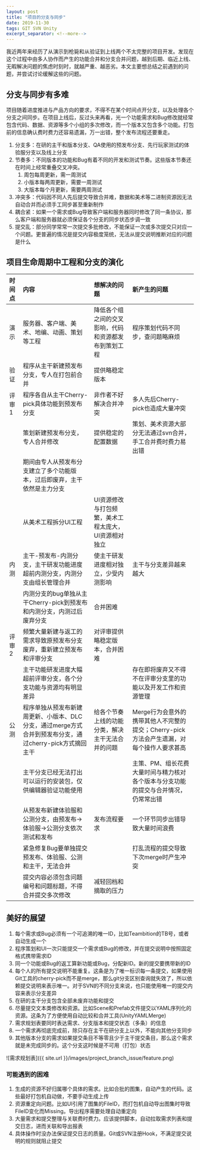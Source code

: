 ```yaml
---
layout: post
title: "项目的分支与同步"
date: 2019-11-30 
tags: GIT SVN Unity
excerpt_separator: <!--more-->
---
```


我近两年来经历了从演示到枪毙和从验证到上线两个不太完整的项目开发。发现在这个过程中由多人协作而产生的功能合并和分支合并问题，越到后期、临近上线、无暇解决问题的焦虑时刻时，就越严重、越恶劣。本文主要想总结之前遇到的问题，并尝试讨论缓解这些的问题。

<!--more-->

## 分支与同步有多难

项目随着进度推进与产品方向的要求，不得不在某个时间点开分支，以及处理各个分支之间同步。在项目上线后，反过头来再看，光一个功能需求和Bug修改就经常包含代码、数据、资源等多个小组的多次修改，而一个版本又包含多个功能。打包前的信息确认费时费力还容易遗漏，万一出错，整个发布流程还要重走。

1. 分支多：在研的主干和版本分支、QA使用的预发布分支、先行玩家测试的体验服分支以及线上分支
1. 节奏多：不同版本的功能和Bug有着不同的开发和测试节奏。这些版本节奏还在时间上经常重叠交叉冲突。
    1. 周包每周更新，需一周测试
    1. 小版本每两周更新，需要一周测试
    1. 大版本每个月更新，需要两周测试
1. 冲突多：代码因不同人先后提交导致合并难，数据和美术等二进制资源因无法自动合并而必须手工同步甚至重新制作
1. 耦合紧：如果一个需求或Bug导致客户端和服务器同时修改了同一条协议，那么客户端和服务器就必须保证各个分支的同步状态步调一致
1. 提交乱：部分同学常常一次提交多批修改，不能保证一次或多次提交只对应一个问题。更普遍的情况是提交内容极度笼统，无法从提交说明推断对应的问题是什么

## 项目生命周期中工程和分支的演化

|时间点|内容|想解决的问题|新产生的问题|
|:-|:-|:-|:-|
|演示|服务器、客户端、美术、地编、动画、策划等工程|降低各个组之间的交叉影响，代码和资源都发布到策划工程|程序策划代码不同步，查问题略麻烦|
|验证|程序从主干新建预发布分支，专人在打包前合并|提供略稳定版本||
|评审1|程序各自从主干Cherry-pick具体功能到预发布分支|非作者不好解决合并冲突|多人先后Cherry-pick也造成大量冲突|
||策划新建预发布分支，专人合并修改|提供稳定的配置数据|策划、美术资源大部分无法通过svn合并，手工合并费时费力易出错|
||期间由专人从预发布分支建立了多个功能版本，过后即废弃，主干依然是主力分支|||
||从美术工程拆分UI工程|UI资源修改与打包频繁，美术工程太庞大，UI资源相对独立||
|内测|主干-预发布-内测分支，主干研发功能进度超前内测分支，内测分支由组长管理合并|使主干研发进度相对独立，少受内测影响|主干与分支差异越来越大|
||内测分支的bug单独从主干Cherry-pick到预发布和内测分支，内测过后废弃分支|合并困难||
|评审2|频繁大量新建与返工的需求导致原预发布分支废弃，重新建立预发布和评审分支|对评审提供略稳定版本，合并困难||
||主干功能研发进度大幅超前评审分支，各个分支功能与资源均有明显差异||存在即将废弃又不得不在评审分支里的功能以及开发工作和资源管理|
|公测|程序单独从预发布新建周更新、小版本、DLC分支，通过merge方式合并到预发布分支，通过cherry-pick方式摘回主干|给各个节奏上线的功能分类，解决主干无法合并的问题|Merge行为会意外的携带其他人不完整的提交；Cherry-pick方法会产生遗漏，对每个操作人要求甚高|
||主干分支已经无法打出可以运行的安装包，仅供编辑器验证功能使用||主策、PM、组长花费大量时间与精力核对各个版本与分支功能的提交与合并情况，仍常常出错|
||从预发布新建体验服和公测分支，由预发布->体验服->公测分支依次测试和发布|发布流程要求|一个环节同步出错导致大量时间浪费|
||紧急修复Bug要单独提交预发布、体验服、公测和主干，无法合并||打乱流程的提交导致下次merge时产生冲突|
||提交内容必须包含问题编号和问题标题，不得合并提交多次修改|减轻回档和摘取的压力||

## 美好的展望

1. 每个需求或Bug必须有一个可追溯的唯一ID，比如Teambition的TB号，或者自动生成一个
1. 程序策划和UI一次只能提交一个需求或Bug的修改，并在提交说明中按照固定格式携带需求ID
1. 同一个功能或Bug的返工算新功能或Bug，分配新ID。新的提交要携带新的ID
1. 每个人的所有提交说明不能重复。这条是为了唯一标识每一条提交，如果使用Git工具的cherry-pick而不是merge，那么git分支区别查询就失效了，所以依赖提交说明来表示唯一。对于SVN的不同分支来说，也只能使用唯一的提交内容来表示分支差异
1. 在研的主干分支包含全部未废弃功能和提交
1. 尽量提交文本类修改和资源。比如Scene和Prefab文件提交以YAML序列化的资源。这条为了方便使用自动比较和合并工具(UnityYAMLMerge)
1. 需求规划表要同时表达需求、分支版本和提交状态（多条）的信息
1. 一个需求再彻底完成前，除只存在主干在研分支上以外，不能向其他分支同步
1. 其他版本分支的需求如果提交条目不等零且少于主干提交条目，那么这个需求就是未完成同步的。这个分支这时候是不可用（打包）状态

![需求规划表]({{ site.url }}/images/project_branch_issue/feature.png)

### 可能遇到的困难

1. 生成的资源不好归属哪个具体的需求。比如合批的图集，自动产生的代码。这些最好打包机自动做，不要手动生成上传
1. 资源重定向问题。比如UI引用了图集的FileID，而打包机自动导出图集时导致FileID变化而Missing。导出程序需要处理自动重定向
1. 大量需求和提交整理与关联费时费力。应该提供脚本，自动拉取需求列表和提交日志，进而关联和导出报表
1. 具体操作时没办法保证提交日志的质量。Git或SVN注册Hook，不满足提交说明的规则就阻止提交